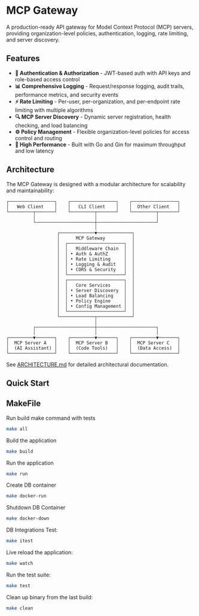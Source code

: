 # MCP Gateway

A production-ready API gateway for Model Context Protocol (MCP) servers, providing organization-level policies, authentication, logging, rate limiting, and server discovery.

## Features

- **🔐 Authentication & Authorization** - JWT-based auth with API keys and role-based access control
- **📊 Comprehensive Logging** - Request/response logging, audit trails, performance metrics, and security events
- **⚡ Rate Limiting** - Per-user, per-organization, and per-endpoint rate limiting with multiple algorithms
- **🔍 MCP Server Discovery** - Dynamic server registration, health checking, and load balancing
- **⚙️ Policy Management** - Flexible organization-level policies for access control and routing
- **🚀 High Performance** - Built with Go and Gin for maximum throughput and low latency

## Architecture

The MCP Gateway is designed with a modular architecture for scalability and maintainability:

```
┌─────────────────┐    ┌─────────────────┐    ┌─────────────────┐
│   Web Client    │    │   CLI Client    │    │  Other Client   │
└─────────┬───────┘    └─────────┬───────┘    └─────────┬───────┘
          │                      │                      │
          └──────────────────────┼──────────────────────┘
                                 │
                   ┌─────────────▼─────────────┐
                   │      MCP Gateway          │
                   │  ┌─────────────────────┐  │
                   │  │   Middleware Chain  │  │
                   │  │ • Auth & AuthZ      │  │
                   │  │ • Rate Limiting     │  │
                   │  │ • Logging & Audit   │  │
                   │  │ • CORS & Security   │  │
                   │  └─────────────────────┘  │
                   │  ┌─────────────────────┐  │
                   │  │   Core Services     │  │
                   │  │ • Server Discovery  │  │
                   │  │ • Load Balancing    │  │
                   │  │ • Policy Engine     │  │
                   │  │ • Config Management │  │
                   │  └─────────────────────┘  │
                   └─────────────┬─────────────┘
                                 │
          ┌──────────────────────┼──────────────────────┐
          │                      │                      │
┌─────────▼───────┐    ┌─────────▼───────┐    ┌─────────▼───────┐
│  MCP Server A   │    │  MCP Server B   │    │  MCP Server C   │
│  (AI Assistant) │    │  (Code Tools)   │    │  (Data Access)  │
└─────────────────┘    └─────────────────┘    └─────────────────┘
```

See [ARCHITECTURE.md](./ARCHITECTURE.md) for detailed architectural documentation.

## Quick Start

## MakeFile

Run build make command with tests
```bash
make all
```

Build the application
```bash
make build
```

Run the application
```bash
make run
```
Create DB container
```bash
make docker-run
```

Shutdown DB Container
```bash
make docker-down
```

DB Integrations Test:
```bash
make itest
```

Live reload the application:
```bash
make watch
```

Run the test suite:
```bash
make test
```

Clean up binary from the last build:
```bash
make clean
```
